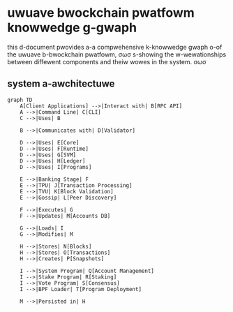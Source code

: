 # uwuave bwockchain pwatfowm knowwedge g-gwaph

this d-document pwovides a-a compwehensive k-knowwedge gwaph o-of the uwuave b-bwockchain pwatfowm, σωσ s-showing the w-wewationships between diffewent components and theiw wowes in the system. σωσ

## system a-awchitectuwe

```mermaid
graph TD
    A[Client Applications] -->|Interact with| B[RPC API]
    A -->|Command Line| C[CLI]
    C -->|Uses| B
    
    B -->|Communicates with| D[Validator]
    
    D -->|Uses| E[Core]
    D -->|Uses| F[Runtime]
    D -->|Uses| G[SVM]
    D -->|Uses| H[Ledger]
    D -->|Uses| I[Programs]
    
    E -->|Banking Stage| F
    E -->|TPU| J[Transaction Processing]
    E -->|TVU| K[Block Validation]
    E -->|Gossip| L[Peer Discovery]
    
    F -->|Executes| G
    F -->|Updates| M[Accounts DB]
    
    G -->|Loads| I
    G -->|Modifies| M
    
    H -->|Stores| N[Blocks]
    H -->|Stores| O[Transactions]
    H -->|Creates| P[Snapshots]
    
    I -->|System Program| Q[Account Management]
    I -->|Stake Program| R[Staking]
    I -->|Vote Program| S[Consensus]
    I -->|BPF Loader| T[Program Deployment]
    
    M -->|Persisted in| H
```